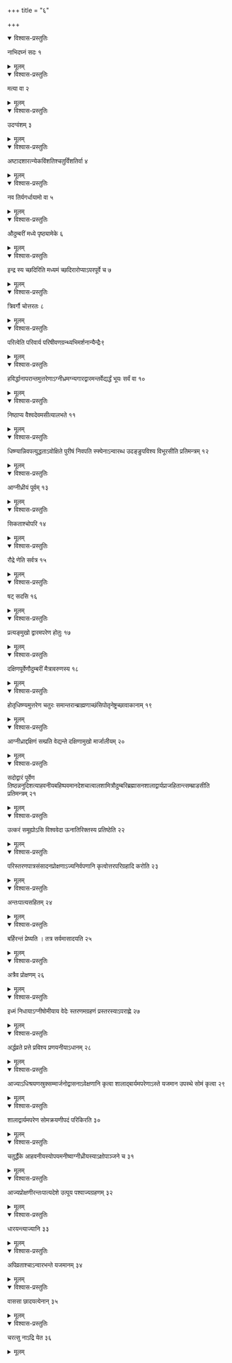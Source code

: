 +++
title = "६"

+++


<details open><summary>विश्वास-प्रस्तुतिः</summary>

नाभिदघ्नं सदः १
</details>

<details><summary>मूलम्</summary>

नाभिदघ्नं सदः १
</details>


<details open><summary>विश्वास-प्रस्तुतिः</summary>

मत्या वा २
</details>

<details><summary>मूलम्</summary>

मत्या वा २
</details>


<details open><summary>विश्वास-प्रस्तुतिः</summary>

उदग्वंशम् ३
</details>

<details><summary>मूलम्</summary>

उदग्वंशम् ३
</details>


<details open><summary>विश्वास-प्रस्तुतिः</summary>

अष्टादशारत्न्येकविंशतिश्चतुर्विंशतिर्वा ४
</details>

<details><summary>मूलम्</summary>

अष्टादशारत्न्येकविंशतिश्चतुर्विंशतिर्वा ४
</details>


<details open><summary>विश्वास-प्रस्तुतिः</summary>

 नव तिर्यगर्धायामो वा ५
</details>

<details><summary>मूलम्</summary>

 नव तिर्यगर्धायामो वा ५
</details>


<details open><summary>विश्वास-प्रस्तुतिः</summary>

औदुम्बरीं मध्ये पृष्ठ्यामेके ६
</details>

<details><summary>मूलम्</summary>

औदुम्बरीं मध्ये पृष्ठ्यामेके ६
</details>


<details open><summary>विश्वास-प्रस्तुतिः</summary>

इन्द्र स्य च्छदिरिति मध्यमं च्छदिरारोप्याऽपरपूर्वे च ७
</details>

<details><summary>मूलम्</summary>

इन्द्र स्य च्छदिरिति मध्यमं च्छदिरारोप्याऽपरपूर्वे च ७
</details>


<details open><summary>विश्वास-प्रस्तुतिः</summary>

त्रिवर्गौ चोत्तरतः ८
</details>

<details><summary>मूलम्</summary>

त्रिवर्गौ चोत्तरतः ८
</details>


<details open><summary>विश्वास-प्रस्तुतिः</summary>

परित्वेति परिवार्य परिषीवणग्रन्थ्यभिमर्शनान्यैन्द्रैः९
</details>

<details><summary>मूलम्</summary>

परित्वेति परिवार्य परिषीवणग्रन्थ्यभिमर्शनान्यैन्द्रैः९
</details>


<details open><summary>विश्वास-प्रस्तुतिः</summary>

हविर्द्धानापरान्तमुत्तरेणाऽग्नीध्रमग्न्यगारद्वारमन्तर्वेद्यर्द्धं भूयः सर्वं वा १०
</details>

<details><summary>मूलम्</summary>

हविर्द्धानापरान्तमुत्तरेणाऽग्नीध्रमग्न्यगारद्वारमन्तर्वेद्यर्द्धं भूयः सर्वं वा १०
</details>


<details open><summary>विश्वास-प्रस्तुतिः</summary>

निष्ठाप्य वैश्वदेवमसीत्यालभते ११
</details>

<details><summary>मूलम्</summary>

निष्ठाप्य वैश्वदेवमसीत्यालभते ११
</details>


<details open><summary>विश्वास-प्रस्तुतिः</summary>

धिष्ण्यान्निवपत्युद्धताऽवोक्षिते पुरीषं निवपति स्फ्येनाऽन्वारब्ध उदङ्ङुपविश्य विभूरसीति प्रतिमन्त्रम् १२
</details>

<details><summary>मूलम्</summary>

धिष्ण्यान्निवपत्युद्धताऽवोक्षिते पुरीषं निवपति स्फ्येनाऽन्वारब्ध उदङ्ङुपविश्य विभूरसीति प्रतिमन्त्रम् १२
</details>


<details open><summary>विश्वास-प्रस्तुतिः</summary>

आग्नीध्रीयं पूर्वम् १३
</details>

<details><summary>मूलम्</summary>

आग्नीध्रीयं पूर्वम् १३
</details>


<details open><summary>विश्वास-प्रस्तुतिः</summary>

सिकताश्चोपरि १४
</details>

<details><summary>मूलम्</summary>

सिकताश्चोपरि १४
</details>


<details open><summary>विश्वास-प्रस्तुतिः</summary>

रौद्रे णेति सर्वत्र १५
</details>

<details><summary>मूलम्</summary>

रौद्रे णेति सर्वत्र १५
</details>


<details open><summary>विश्वास-प्रस्तुतिः</summary>

षट् सदसि १६
</details>

<details><summary>मूलम्</summary>

षट् सदसि १६
</details>


<details open><summary>विश्वास-प्रस्तुतिः</summary>

प्रत्यङ्मुखो द्वारमपरेण होतुः १७
</details>

<details><summary>मूलम्</summary>

प्रत्यङ्मुखो द्वारमपरेण होतुः १७
</details>


<details open><summary>विश्वास-प्रस्तुतिः</summary>

दक्षिणपूर्वेणौदुम्बरीं मैत्रावरुणस्य १८
</details>

<details><summary>मूलम्</summary>

दक्षिणपूर्वेणौदुम्बरीं मैत्रावरुणस्य १८
</details>


<details open><summary>विश्वास-प्रस्तुतिः</summary>

होतृधिष्ण्यमुत्तरेण चतुरः समान्तरान्ब्राह्मणाच्छंसिपोतृनेष्ट्रच्छावाकानाम् १९
</details>

<details><summary>मूलम्</summary>

होतृधिष्ण्यमुत्तरेण चतुरः समान्तरान्ब्राह्मणाच्छंसिपोतृनेष्ट्रच्छावाकानाम् १९
</details>


<details open><summary>विश्वास-प्रस्तुतिः</summary>

आग्नीध्राद्दक्षिणं सम्प्रति वेद्यन्ते दक्षिणामुखो मार्जालीयम् २०
</details>

<details><summary>मूलम्</summary>

आग्नीध्राद्दक्षिणं सम्प्रति वेद्यन्ते दक्षिणामुखो मार्जालीयम् २०
</details>


<details open><summary>विश्वास-प्रस्तुतिः</summary>

सदोद्वारं पूर्वेण तिष्ठन्ननुदिशत्याहवनीयबहिष्पवमानदेशचात्वालशामित्रौदुम्बरिब्रह्मासनशालाद्वार्यप्राजहितान्त्सम्म्राडसीति प्रतिमन्त्रम् २१
</details>

<details><summary>मूलम्</summary>

सदोद्वारं पूर्वेण तिष्ठन्ननुदिशत्याहवनीयबहिष्पवमानदेशचात्वालशामित्रौदुम्बरिब्रह्मासनशालाद्वार्यप्राजहितान्त्सम्म्राडसीति प्रतिमन्त्रम् २१
</details>


<details open><summary>विश्वास-प्रस्तुतिः</summary>

उत्करं समूह्योऽसि विश्ववेदा ऊनातिरिक्तस्य प्रतिष्ठेति २२
</details>

<details><summary>मूलम्</summary>

उत्करं समूह्योऽसि विश्ववेदा ऊनातिरिक्तस्य प्रतिष्ठेति २२
</details>


<details open><summary>विश्वास-प्रस्तुतिः</summary>

परिस्तरणपात्रसंसादनप्रोक्षणाऽज्यनिर्वपणानि कृत्वोत्तरपरिग्रहादि करोति २३
</details>

<details><summary>मूलम्</summary>

परिस्तरणपात्रसंसादनप्रोक्षणाऽज्यनिर्वपणानि कृत्वोत्तरपरिग्रहादि करोति २३
</details>


<details open><summary>विश्वास-प्रस्तुतिः</summary>

अन्तःपात्यसहितम् २४
</details>

<details><summary>मूलम्</summary>

अन्तःपात्यसहितम् २४
</details>


<details open><summary>विश्वास-प्रस्तुतिः</summary>

बर्हिरन्तं प्रेष्यति । तत्र सर्वमासादयति २५
</details>

<details><summary>मूलम्</summary>

बर्हिरन्तं प्रेष्यति । तत्र सर्वमासादयति २५
</details>


<details open><summary>विश्वास-प्रस्तुतिः</summary>

अत्रैव प्रोक्षणम् २६
</details>

<details><summary>मूलम्</summary>

अत्रैव प्रोक्षणम् २६
</details>


<details open><summary>विश्वास-प्रस्तुतिः</summary>

इध्मं निधायाऽग्नीषोमीयाय वेदेः स्तरणमग्रहणं प्रस्तरस्याऽपराह्णे २७
</details>

<details><summary>मूलम्</summary>

इध्मं निधायाऽग्नीषोमीयाय वेदेः स्तरणमग्रहणं प्रस्तरस्याऽपराह्णे २७
</details>


<details open><summary>विश्वास-प्रस्तुतिः</summary>

अर्द्धव्रते प्रत्ते प्रविश्य प्रणयनीयाऽधानम् २८
</details>

<details><summary>मूलम्</summary>

अर्द्धव्रते प्रत्ते प्रविश्य प्रणयनीयाऽधानम् २८
</details>


<details open><summary>विश्वास-प्रस्तुतिः</summary>

आज्याऽधिश्रयणस्रुक्सम्मार्जनोद्वासनाऽवेक्षणानि कृत्वा शालाद्बार्यमपरेणाऽस्ते यजमान उपस्थे सोमं कृत्वा २९
</details>

<details><summary>मूलम्</summary>

आज्याऽधिश्रयणस्रुक्सम्मार्जनोद्वासनाऽवेक्षणानि कृत्वा शालाद्बार्यमपरेणाऽस्ते यजमान उपस्थे सोमं कृत्वा २९
</details>


<details open><summary>विश्वास-प्रस्तुतिः</summary>

शालाद्वार्यमपरेण सोमक्रयणीपदं परिकिरति ३०
</details>

<details><summary>मूलम्</summary>

शालाद्वार्यमपरेण सोमक्रयणीपदं परिकिरति ३०
</details>


<details open><summary>विश्वास-प्रस्तुतिः</summary>

चतुर्द्धैके आहवनीयस्योपयमनीष्वाग्नीध्रीयस्याऽक्षोपाञ्जने च ३१
</details>

<details><summary>मूलम्</summary>

चतुर्द्धैके आहवनीयस्योपयमनीष्वाग्नीध्रीयस्याऽक्षोपाञ्जने च ३१
</details>


<details open><summary>विश्वास-प्रस्तुतिः</summary>

आज्यप्रोक्षणीरन्तःपात्यदेशे उत्पूय पश्वाज्यग्रहणम् ३२
</details>

<details><summary>मूलम्</summary>

आज्यप्रोक्षणीरन्तःपात्यदेशे उत्पूय पश्वाज्यग्रहणम् ३२
</details>


<details open><summary>विश्वास-प्रस्तुतिः</summary>

धारयन्त्याज्यानि ३३
</details>

<details><summary>मूलम्</summary>

धारयन्त्याज्यानि ३३
</details>


<details open><summary>विश्वास-प्रस्तुतिः</summary>

अपिव्रताश्चाऽन्वारभन्ते यजमानम् ३४
</details>

<details><summary>मूलम्</summary>

अपिव्रताश्चाऽन्वारभन्ते यजमानम् ३४
</details>


<details open><summary>विश्वास-प्रस्तुतिः</summary>

वाससा छादयत्येनान् ३५
</details>

<details><summary>मूलम्</summary>

वाससा छादयत्येनान् ३५
</details>


<details open><summary>विश्वास-प्रस्तुतिः</summary>

चरत्सु नाऽद्रि येत ३६
</details>

<details><summary>मूलम्</summary>

चरत्सु नाऽद्रि येत ३६
</details>
